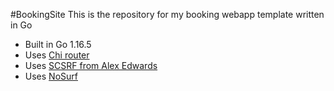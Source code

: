#BookingSite
This is the repository for my booking webapp template written in Go

- Built in Go 1.16.5
- Uses [Chi router](https://github.com/go-chi/chi/v5)
- Uses [SCSRF from Alex Edwards](https://github.com/alexedwards/scs/v2)
- Uses [NoSurf](https://github.com/justinas/nosurf)